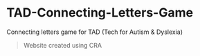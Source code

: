 # TAD-Connecting-Letters-Game

Connecting letters game for TAD (Tech for Autism & Dyslexia)

> Website created using CRA
